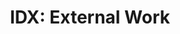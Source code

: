 ---
published:  false
num:        "000"
cat:        idx
title:      "IDX: External Work"
path:       ""
---